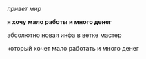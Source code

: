 
*привет мир*

**я хочу мало работы и много 
денег**

абсолютно новая инфа в ветке мастер

который хочет мало работать и много денег
